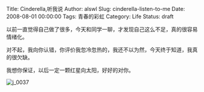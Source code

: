 Title: Cinderella,听我说
Author: alswl
Slug: cinderella-listen-to-me
Date: 2008-08-01 00:00:00
Tags: 青春的彩虹
Category: Life
Status: draft

以前一直觉得自己做了很多，今天和同学一聊，才发现自己这么不足，真的很容易情绪化。

对不起，我向你认错，你评价我忽冷忽热的，我还不以为然，今天终于知道，我真的很欠缺。

我想你保证，以后一定一颗红星向太阳，好好的对你。

![j_0037](http://upload.log4d.com/upload_dropbox/200808/j_0037.gif)

